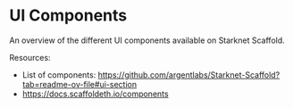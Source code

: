 # UI Components

An overview of the different UI components available on Starknet Scaffold.

Resources:
- List of components: https://github.com/argentlabs/Starknet-Scaffold?tab=readme-ov-file#ui-section
- https://docs.scaffoldeth.io/components